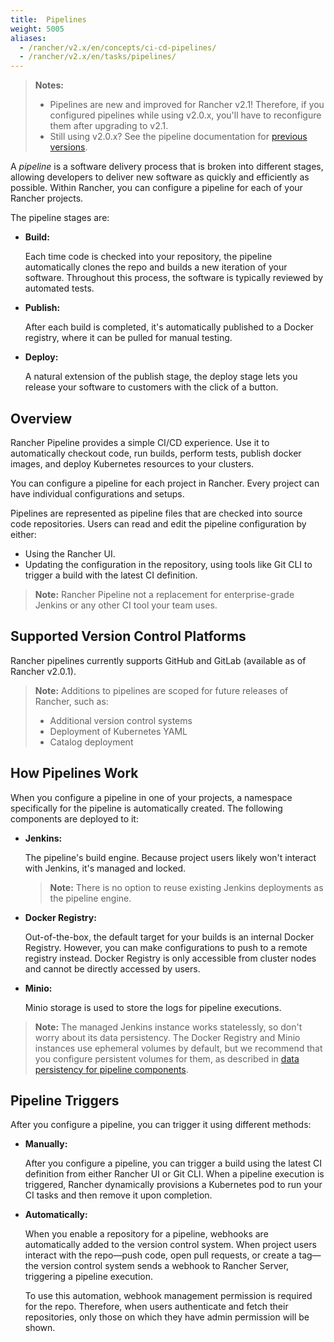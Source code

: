 ```yaml
---
title:  Pipelines
weight: 5005
aliases:
  - /rancher/v2.x/en/concepts/ci-cd-pipelines/
  - /rancher/v2.x/en/tasks/pipelines/
---
```

>**Notes:** 
>
>- Pipelines are new and improved for Rancher v2.1! Therefore, if you configured pipelines while using v2.0.x, you'll have to reconfigure them after upgrading to v2.1.
>- Still using v2.0.x? See the pipeline documentation for [previous versions](/rancher/v2.x/en/tools/pipelines/docs-for-v2.0.x).

A _pipeline_ is a software delivery process that is broken into different stages, allowing developers to deliver new software as quickly and efficiently as possible. Within Rancher, you can configure a pipeline for each of your Rancher projects.

The pipeline stages are:

- **Build:** 

    Each time code is checked into your repository, the pipeline automatically clones the repo and builds a new iteration of your software. Throughout this process, the software is typically reviewed by automated tests.

- **Publish:**

    After each build is completed, it's automatically published to a Docker registry, where it can be pulled for manual testing. 

- **Deploy:**

    A natural extension of the publish stage, the deploy stage lets you release your software to customers with the click of a button.


## Overview

Rancher Pipeline provides a simple CI/CD experience. Use it to automatically checkout code, run builds, perform tests, publish docker images, and deploy Kubernetes resources to your clusters.

You can configure a pipeline for each project in Rancher. Every project can have individual configurations and setups.

Pipelines are represented as pipeline files that are checked into source code repositories. Users can read and edit the pipeline configuration by either:

- Using the Rancher UI.
- Updating the configuration in the repository, using tools like Git CLI to trigger a build with the latest CI definition.

>**Note:** Rancher Pipeline not a replacement for enterprise-grade Jenkins or any other CI tool your team uses.

## Supported Version Control Platforms

Rancher pipelines currently supports GitHub and GitLab (available as of Rancher v2.0.1).

>**Note:** Additions to pipelines are scoped for future releases of Rancher, such as:
>
>- Additional version control systems
>- Deployment of Kubernetes YAML
>- Catalog deployment
  

## How Pipelines Work

When you configure a pipeline in one of your projects, a namespace specifically for the pipeline is automatically created. The following components are deployed to it: 

  - **Jenkins:** 

    The pipeline's build engine. Because project users likely won't interact with Jenkins, it's managed and locked.

    >**Note:**  There is no option to reuse existing Jenkins deployments as the pipeline engine.
    
    <a id="reg"></a>

  - **Docker Registry:** 

    Out-of-the-box, the default target for your builds is an internal Docker Registry. However, you can make configurations to push to a remote registry instead. Docker Registry is only accessible from cluster nodes and cannot be directly accessed by users.

    <a id="minio"></a>

  - **Minio:** 

    Minio storage is used to store the logs for pipeline executions.

  >**Note:** The managed Jenkins instance works statelessly, so don't worry about its data persistency. The Docker Registry and Minio instances use ephemeral volumes by default, but we recommend that you configure persistent volumes for them, as described in [data persistency for pipeline components](/rancher/v2.x/en/tools/pipelines/configurations/#data-persistency-for-pipeline-components).


## Pipeline Triggers

After you configure a pipeline, you can trigger it using different methods:


- **Manually:**

    After you configure a pipeline, you can trigger a build using the latest CI definition from either Rancher UI or Git CLI.  When a pipeline execution is triggered, Rancher dynamically provisions a Kubernetes pod to run your CI tasks and then remove it upon completion.

- **Automatically:**

    When you enable a repository for a pipeline, webhooks are automatically added to the version control system. When project users interact with the repo—push code, open pull requests, or create a tag—the version control system sends a webhook to Rancher Server, triggering a pipeline execution. 

    To use this automation, webhook management permission is required for the repo. Therefore, when users authenticate and fetch their repositories, only those on which they have admin permission will be shown.
